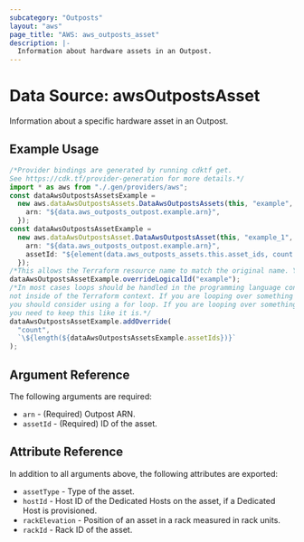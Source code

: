 ```yaml
---
subcategory: "Outposts"
layout: "aws"
page_title: "AWS: aws_outposts_asset"
description: |-
  Information about hardware assets in an Outpost.
---
```


# Data Source: awsOutpostsAsset

Information about a specific hardware asset in an Outpost.

## Example Usage

```typescript
/*Provider bindings are generated by running cdktf get.
See https://cdk.tf/provider-generation for more details.*/
import * as aws from "./.gen/providers/aws";
const dataAwsOutpostsAssetsExample =
  new aws.dataAwsOutpostsAssets.DataAwsOutpostsAssets(this, "example", {
    arn: "${data.aws_outposts_outpost.example.arn}",
  });
const dataAwsOutpostsAssetExample =
  new aws.dataAwsOutpostsAsset.DataAwsOutpostsAsset(this, "example_1", {
    arn: "${data.aws_outposts_outpost.example.arn}",
    assetId: "${element(data.aws_outposts_assets.this.asset_ids, count.index)}",
  });
/*This allows the Terraform resource name to match the original name. You can remove the call if you don't need them to match.*/
dataAwsOutpostsAssetExample.overrideLogicalId("example");
/*In most cases loops should be handled in the programming language context and 
not inside of the Terraform context. If you are looping over something external, e.g. a variable or a file input
you should consider using a for loop. If you are looping over something only known to Terraform, e.g. a result of a data source
you need to keep this like it is.*/
dataAwsOutpostsAssetExample.addOverride(
  "count",
  `\${length(${dataAwsOutpostsAssetsExample.assetIds})}`
);

```

## Argument Reference

The following arguments are required:

* `arn` - (Required) Outpost ARN.
* `assetId` - (Required) ID of the asset.

## Attribute Reference

In addition to all arguments above, the following attributes are exported:

* `assetType` - Type of the asset.
* `hostId` - Host ID of the Dedicated Hosts on the asset, if a Dedicated Host is provisioned.
* `rackElevation` - Position of an asset in a rack measured in rack units.
* `rackId` - Rack ID of the asset.
